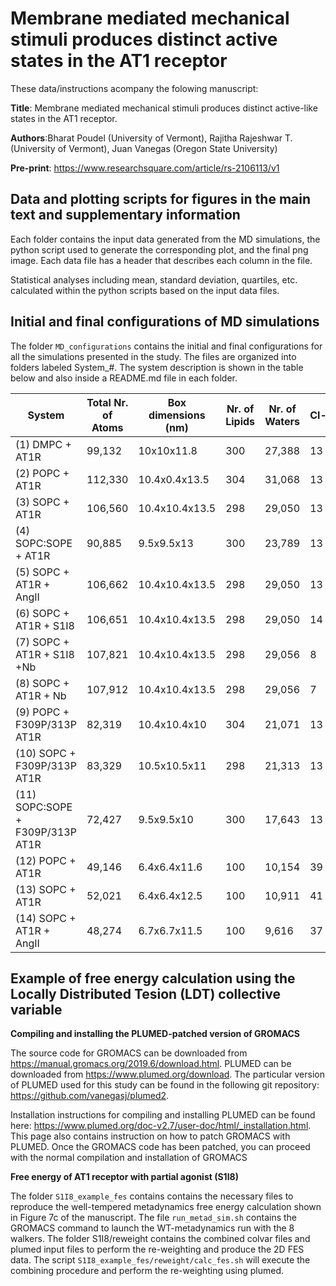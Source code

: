 # Membrane mediated mechanical stimuli produces distinct active states in the AT1 receptor

These data/instructions acompany the folowing manuscript: <br>

**Title**: Membrane mediated mechanical stimuli produces distinct active-like states in the AT1 receptor.<br>

**Authors**:Bharat Poudel (University of Vermont), Rajitha Rajeshwar T. (University of Vermont), Juan Vanegas (Oregon State University)<br>

**Pre-print**: https://www.researchsquare.com/article/rs-2106113/v1 <br>

## Data and plotting scripts for figures in the main text and supplementary information

Each folder contains the input data generated from the MD simulations, the python script used to generate the corresponding plot, and the final png image. Each data file has a header that describes each column in the file. 

Statistical analyses including mean, standard deviation, quartiles, etc. calculated within the python scripts based on the input data files.

## Initial and final configurations of MD simulations

The folder `MD_configurations` contains the initial and final configurations for all the simulations presented in the study. The files are organized into folders labeled System_\#. The system description is shown in the table below and also inside a README.md file in each folder.

| System                           | Total Nr. of Atoms | Box dimensions (nm) | Nr. of Lipids | Nr. of Waters | Cl- | Na+ |
|----------------------------------|--------------------|---------------------|---------------|---------------|-----|-----|
| (1) DMPC + AT1R                  | 99,132             | 10x10x11.8          | 300           | 27,388        | 13  |  0  |
| (2) POPC + AT1R                  | 112,330            | 10.4x0.4x13.5       | 304           | 31,068        | 13  |  0  |
| (3) SOPC + AT1R                  | 106,560            | 10.4x10.4x13.5      | 298           | 29,050        | 13  |  0  |
| (4) SOPC:SOPE + AT1R             | 90,885             | 9.5x9.5x13          | 300           | 23,789        | 13  |  0  |
| (5) SOPC + AT1R + AngII          | 106,662            | 10.4x10.4x13.5      | 298           | 29,050        | 13  |  0  |
| (6) SOPC + AT1R + S1I8           | 106,651            | 10.4x10.4x13.5      | 298           | 29,050        | 14  |  0  |
| (7) SOPC + AT1R + S1I8 +Nb       | 107,821            | 10.4x10.4x13.5      | 298           | 29,056        | 8   |  0  |
| (8) SOPC + AT1R + Nb             | 107,912            | 10.4x10.4x13.5      | 298           | 29,056        | 7   |  0  |
| (9) POPC + F309P/313P AT1R       | 82,319             | 10.4x10.4x10        | 304           | 21,071        | 13  |  0  |
| (10) SOPC + F309P/313P AT1R      | 83,329             | 10.5x10.5x11        | 298           | 21,313        | 13  |  0  |
| (11) SOPC:SOPE + F309P/313P AT1R | 72,427             | 9.5x9.5x10          | 300           | 17,643        | 13  |  0  |
| (12) POPC + AT1R                 | 49,146             | 6.4x6.4x11.6        | 100           | 10,154        | 39  |  26 |
| (13) SOPC + AT1R                 | 52,021             | 6.4x6.4x12.5        | 100           | 10,911        | 41  |  28 |
| (14) SOPC + AT1R + AngII         | 48,274             | 6.7x6.7x11.5        | 100           | 9,616         | 37  |  24 |

## Example of free energy calculation using the Locally Distributed Tesion (LDT) collective variable

**Compiling and installing the PLUMED-patched version of GROMACS** <br>

The source code for GROMACS can be downloaded from https://manual.gromacs.org/2019.6/download.html. PLUMED can be downloaded from https://www.plumed.org/download. The particular version of PLUMED used for this study can be found in the following git repository: https://github.com/vanegasj/plumed2.

Installation instructions for compiling and installing PLUMED can be found here: https://www.plumed.org/doc-v2.7/user-doc/html/_installation.html.  This page also contains instruction on how to patch GROMACS with PLUMED. Once the GROMACS code has been patched, you can proceed with the normal compilation and installation of GROMACS

**Free energy of AT1 receptor with partial agonist (S1I8)** <br>

The folder ```S1I8_example_fes``` contains contains the necessary files to reproduce the well-tempered metadynamics free energy calculation shown in Figure 7c of the manuscript. The file ```run_metad_sim.sh``` contains the GROMACS command to launch the WT-metadynamics run with the 8 walkers. The folder S1I8/reweight contains the combined colvar files and plumed input files to perform the re-weighting and produce the 2D FES data. The script ```S1I8_example_fes/reweight/calc_fes.sh``` will execute the combining procedure and perform the re-weighting using plumed.
